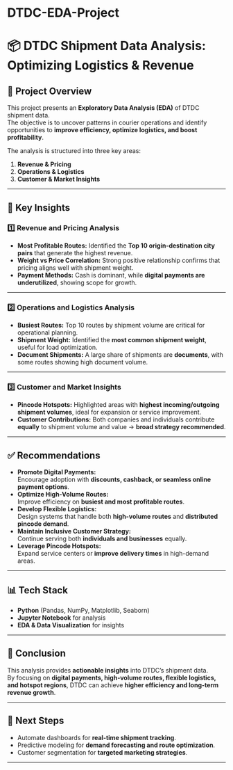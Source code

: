 # DTDC-EDA-Project

# 📦 DTDC Shipment Data Analysis: Optimizing Logistics & Revenue

## 📖 Project Overview
This project presents an **Exploratory Data Analysis (EDA)** of DTDC shipment data.  
The objective is to uncover patterns in courier operations and identify opportunities to **improve efficiency, optimize logistics, and boost profitability**.  

The analysis is structured into three key areas:
1. **Revenue & Pricing**
2. **Operations & Logistics**
3. **Customer & Market Insights**

---

## 🔑 Key Insights

### 1️⃣ Revenue and Pricing Analysis
- **Most Profitable Routes:** Identified the **Top 10 origin-destination city pairs** that generate the highest revenue.  
- **Weight vs Price Correlation:** Strong positive relationship confirms that pricing aligns well with shipment weight.  
- **Payment Methods:** Cash is dominant, while **digital payments are underutilized**, showing scope for growth.  

---

### 2️⃣ Operations and Logistics Analysis
- **Busiest Routes:** Top 10 routes by shipment volume are critical for operational planning.  
- **Shipment Weight:** Identified the **most common shipment weight**, useful for load optimization.  
- **Document Shipments:** A large share of shipments are **documents**, with some routes showing high document volume.  

---

### 3️⃣ Customer and Market Insights
- **Pincode Hotspots:** Highlighted areas with **highest incoming/outgoing shipment volumes**, ideal for expansion or service improvement.  
- **Customer Contributions:** Both companies and individuals contribute **equally** to shipment volume and value → **broad strategy recommended**.  

---

## ✅ Recommendations
- **Promote Digital Payments:**  
  Encourage adoption with **discounts, cashback, or seamless online payment options**.  
- **Optimize High-Volume Routes:**  
  Improve efficiency on **busiest and most profitable routes**.  
- **Develop Flexible Logistics:**  
  Design systems that handle both **high-volume routes** and **distributed pincode demand**.  
- **Maintain Inclusive Customer Strategy:**  
  Continue serving both **individuals and businesses** equally.  
- **Leverage Pincode Hotspots:**  
  Expand service centers or **improve delivery times** in high-demand areas.  

---

## 📊 Tech Stack
- **Python** (Pandas, NumPy, Matplotlib, Seaborn)  
- **Jupyter Notebook** for analysis  
- **EDA & Data Visualization** for insights  

---

## 📌 Conclusion
This analysis provides **actionable insights** into DTDC’s shipment data.  
By focusing on **digital payments, high-volume routes, flexible logistics, and hotspot regions**, DTDC can achieve **higher efficiency and long-term revenue growth**.  

---

## 🚀 Next Steps
- Automate dashboards for **real-time shipment tracking**.  
- Predictive modeling for **demand forecasting and route optimization**.  
- Customer segmentation for **targeted marketing strategies**.  

---
